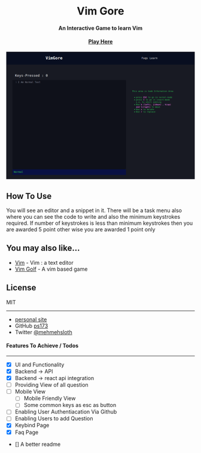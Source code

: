 <h1 align="center">
  <br>
  Vim Gore
  <br>
</h1>

<h4 align="center">An Interactive Game to learn Vim</h4>

<h4 align="center"><a href="https://vimgore.netlify.app/">Play Here</a> </h4>

![UI of Vim Gore](./Screenshots/UI.png)

## How To Use

You will see an editor and a snippet in it. There will be a task menu also where you can see the code
to write and also the minimum keystrokes required. If number of keystrokes is less than minimum keystrokes
then you are awarded 5 point other wise you are awarded 1 point only

## You may also like...

- [Vim](https://github.com/vim/vim) - Vim : a text editor
- [Vim Golf](http://www.vimgolf.com/) - A vim based game

## License

MIT

---

- [personal site](https://ps173.github.io/portfolio-site/)
- GitHub [ps173](https://github.com/ps173)
- Twitter [@mehmehsloth](https://twitter.com/mehmehsloth)

#### Features To Achieve / Todos

---

- [x] UI and Functionality
- [x] Backend -> API
- [x] Backend -> react api integration
- [ ] Providing View of all question
- [ ] Mobile View
  - [ ] Mobile Friendly View
  - [ ] Some common keys as esc as button
- [ ] Enabling User Authentiacation Via Github
- [ ] Enabling Users to add Question
- [x] Keybind Page
- [x] Faq Page
- [] A better readme
